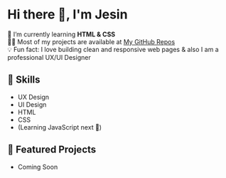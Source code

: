 # Hi there 👋, I'm Jesin  

🌱 I’m currently learning **HTML & CSS**  
👨‍💻 Most of my projects are available at [My GitHub Repos](https://github.com/Nosin-bd)  
💡 Fun fact: I love building clean and responsive web pages & also I am a professional UX/UI Designer  

## 🔧 Skills
- UX Design
- UI Design
- HTML
- CSS
- (Learning JavaScript next 🚀)

## 📂 Featured Projects
- Coming Soon
